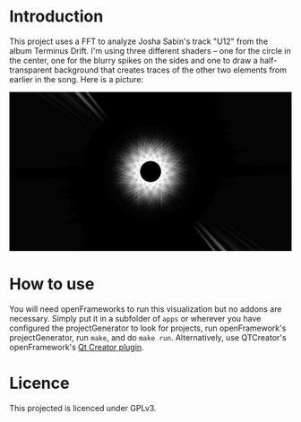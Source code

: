 # Introduction

This project uses a FFT to analyze Josha Sabin's track "U12" from the 
album Terminus Drift. I'm using three different shaders – one for the 
circle in the center, one for the blurry spikes on the sides and one to 
draw a half-transparent background that creates traces of the other two 
elements from earlier in the song. Here is a picture:

![Screenshot from the project](screenshot.png)

# How to use

You will need openFrameworks to run this visualization but no addons are 
necessary. Simply put it in a subfolder of `apps` or wherever you have 
configured the projectGenerator to look for projects, run 
openFramework's projectGenerator, run `make`, and do `make run`. 
Alternatively, use QTCreator's openFramework's [Qt Creator 
plugin](https://openframeworks.cc/setup/qtcreator/).

# Licence

This projected is licenced under GPLv3.
